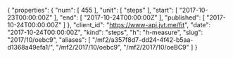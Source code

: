 {
  "properties": {
    "num": [
      455
    ],
    "unit": [
      "steps"
    ],
    "start": [
      "2017-10-23T00:00:00Z"
    ],
    "end": [
      "2017-10-24T00:00:00Z"
    ],
    "published": [
      "2017-10-24T00:00:00Z"
    ]
  },
  "client_id": "https://www-api.jvt.me/fit",
  "date": "2017-10-24T00:00:00Z",
  "kind": "steps",
  "h": "h-measure",
  "slug": "2017/10/oebc9",
  "aliases": [
    "/mf2/a357f8d7-dd24-4f42-b5aa-d1368a49efa1/",
    "/mf2/2017/10/oebc9",
    "/mf2/2017/10/oeBC9"
  ]
}
